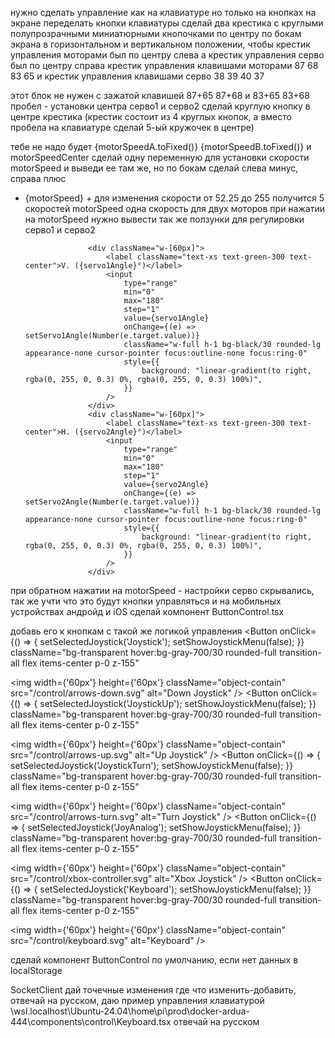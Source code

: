 нужно сделать управление как на клавиатуре но только на кнопках на экране переделать кнопки клавиатуры
сделай два крестика с круглыми полупрозрачными миниатюрными кнопочками по центру по бокам экрана в горизонтальном и вертикальном положении, чтобы крестик управления моторами был по центру слева а крестик управления серво был по центру справа
крестик управления клавишами моторами 87 68 83 65 и крестик управления клавишами серво 38 39 40 37

этот блок не нужен с зажатой клавишей 87+65 87+68 и 83+65 83+68
пробел - установки центра серво1 и серво2 сделай круглую кнопку в центре крестика (крестик состоит из 4 круглых кнопок, а вместо пробела на клавиатуре сделай 5-ый кружочек в центре)

тебе не надо будет {motorSpeedA.toFixed()} {motorSpeedB.toFixed()}  и motorSpeedCenter
сделай одну переменную для установки скорости motorSpeed и выведи ее там же, но по бокам сделай слева минус, справа плюс
- {motorSpeed} + для изменения скорости от 52.25 до 255 получится 5 скоростей motorSpeed одна скорость для двух моторов
при нажатии на motorSpeed нужно вывести так же ползунки для регулировки серво1 и серво2

                    <div className="w-[60px]">
                        <label className="text-xs text-green-300 text-center">V. ({servo1Angle}°)</label>
                        <input
                            type="range"
                            min="0"
                            max="180"
                            step="1"
                            value={servo1Angle}
                            onChange={(e) => setServo1Angle(Number(e.target.value))}
                            className="w-full h-1 bg-black/30 rounded-lg appearance-none cursor-pointer focus:outline-none focus:ring-0"
                            style={{
                                background: "linear-gradient(to right, rgba(0, 255, 0, 0.3) 0%, rgba(0, 255, 0, 0.3) 100%)",
                            }}
                        />
                    </div>
                    <div className="w-[60px]">
                        <label className="text-xs text-green-300 text-center">H. ({servo2Angle}°)</label>
                        <input
                            type="range"
                            min="0"
                            max="180"
                            step="1"
                            value={servo2Angle}
                            onChange={(e) => setServo2Angle(Number(e.target.value))}
                            className="w-full h-1 bg-black/30 rounded-lg appearance-none cursor-pointer focus:outline-none focus:ring-0"
                            style={{
                                background: "linear-gradient(to right, rgba(0, 255, 0, 0.3) 0%, rgba(0, 255, 0, 0.3) 100%)",
                            }}
                        />
                    </div>
при обратном нажатии на motorSpeed - настройки серво скрывались, так же учти что это будут кнопки управляться и на мобильных устройствах андройд и iOS
сделай компонент ButtonControl.tsx

добавь его к кнопкам с такой же логикой управления
<Button
onClick={() => {
setSelectedJoystick('Joystick');
setShowJoystickMenu(false);
}}
className="bg-transparent hover:bg-gray-700/30 rounded-full transition-all flex items-center p-0 z-155"
>
<img width={'60px'} height={'60px'} className="object-contain" src="/control/arrows-down.svg" alt="Down Joystick" />
</Button>
<Button
onClick={() => {
setSelectedJoystick('JoystickUp');
setShowJoystickMenu(false);
}}
className="bg-transparent hover:bg-gray-700/30 rounded-full transition-all flex items-center p-0 z-155"
>
<img width={'60px'} height={'60px'} className="object-contain" src="/control/arrows-up.svg" alt="Up Joystick" />
</Button>
<Button
onClick={() => {
setSelectedJoystick('JoystickTurn');
setShowJoystickMenu(false);
}}
className="bg-transparent hover:bg-gray-700/30 rounded-full transition-all flex items-center p-0 z-155"
>
<img width={'60px'} height={'60px'} className="object-contain" src="/control/arrows-turn.svg" alt="Turn Joystick" />
</Button>
<Button
onClick={() => {
setSelectedJoystick('JoyAnalog');
setShowJoystickMenu(false);
}}
className="bg-transparent hover:bg-gray-700/30 rounded-full transition-all flex items-center p-0 z-155"
>
<img width={'60px'} height={'60px'} className="object-contain" src="/control/xbox-controller.svg" alt="Xbox Joystick" />
</Button>
<Button
onClick={() => {
setSelectedJoystick('Keyboard');
setShowJoystickMenu(false);
}}
className="bg-transparent hover:bg-gray-700/30 rounded-full transition-all flex items-center p-0 z-155"
>
<img width={'60px'} height={'60px'} className="object-contain" src="/control/keyboard.svg" alt="Keyboard" />
</Button>

сделай компонент ButtonControl по умолчанию, если нет данных в localStorage

SocketClient дай точечные изменения где что изменить-добавить, отвечай на русском, даю пример управления клавиатурой
\\wsl.localhost\Ubuntu-24.04\home\pi\prod\docker-ardua-444\components\control\Keyboard.tsx
отвечай на русском

